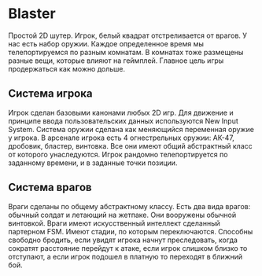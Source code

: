 # Blaster
Простой 2D шутер. Игрок, белый квадрат отстреливается от врагов. У нас есть набор оружии. Каждое определенное время мы телепортируемся по разным комнатам. В комнатах тоже размещены разные вещи, которые влияют на геймплей. Главное цель игры продержаться как можно дольше.

## Система игрока
Игрок сделан базовыми канонами любых 2D игр. Для движение и принципе ввода пользовательских данных используются New Input System. 
Система оружии сделана как меняющийся переменная оружие у игрока. В арсенале игрока есть 4 огнестрельных оружии: АК-47, дробовик, бластер, винтовка. Все они имеют общий абстрактный класс от которого унаследуются. 
Игрок рандомно телепортируется по заданному времени, и в заданные точки позиции. 

## Система врагов
Враги сделаны по общему абстрактному классу. Есть два вида врагов: обычный солдат и летающий на жетпаке. Они вооружены обычной винтовкой. 
Враги имеют искусственный интеллект сделанный партерном FSM. Имеют стадии, по которым переключаются. Способны свободно бродить, если увидят игрока начнут преследовать, когда сократят расстояние перейдут к атаке, если игрок слишком близко то отступают, а если игрок подошел в платную то переходят в ближний бой. 
